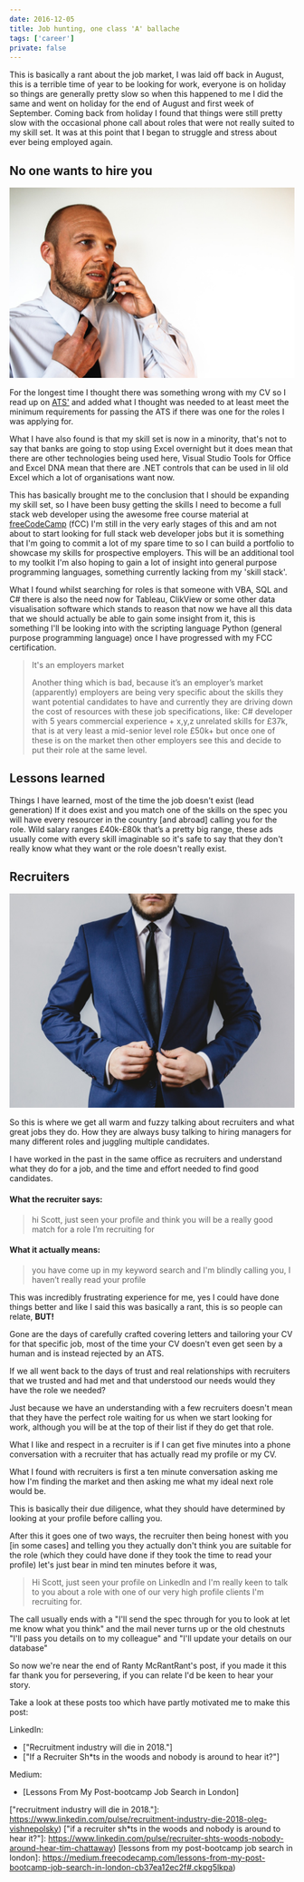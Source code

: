```yaml
---
date: 2016-12-05
title: Job hunting, one class 'A' ballache
tags: ['career']
private: false
---
```


This is basically a rant about the job market, I was laid off back in
August, this is a terrible time of year to be looking for work,
everyone is on holiday so things are generally pretty slow so when
this happened to me I did the same and went on holiday for the end of
August and first week of September. Coming back from holiday I found
that things were still pretty slow with the occasional phone call
about roles that were not really suited to my skill set. It was at
this point that I began to struggle and stress about ever being
employed again.

## No one wants to hire you

![stress-office]

For the longest time I thought there was something wrong with my CV so
I read up on [ATS'] and added what I thought was needed to at least
meet the minimum requirements for passing the ATS if there was one for
the roles I was applying for.

What I have also found is that my skill set is now in a minority,
that's not to say that banks are going to stop using Excel overnight
but it does mean that there are other technologies being used here,
Visual Studio Tools for Office and Excel DNA mean that there are .NET
controls that can be used in lil old Excel which a lot of
organisations want now.

This has basically brought me to the conclusion that I should be
expanding my skill set, so I have been busy getting the skills I need
to become a full stack web developer using the awesome free course
material at [freeCodeCamp] (fCC) I'm still in the very early stages of
this and am not about to start looking for full stack web developer
jobs but it is something that I'm going to commit a lot of my spare
time to so I can build a portfolio to showcase my skills for
prospective employers. This will be an additional tool to my toolkit
I'm also hoping to gain a lot of insight into general purpose
programming languages, something currently lacking from my 'skill
stack'.

What I found whilst searching for roles is that someone with VBA, SQL
and C# there is also the need now for Tableau, ClikView or some other
data visualisation software which stands to reason that now we have
all this data that we should actually be able to gain some insight
from it, this is something I'll be looking into with the scripting
language Python (general purpose programming language) once I have
progressed with my FCC certification.

> It's an employers market
>
> Another thing which is bad, because it’s an employer’s market
> (apparently) employers are being very specific about the skills they
> want potential candidates to have and currently they are driving
> down the cost of resources with these job specifications, like: C#
> developer with 5 years commercial experience + x,y,z unrelated
> skills for £37k, that is at very least a mid-senior level role £50k+
> but once one of these is on the market then other employers see this
> and decide to put their role at the same level.

## Lessons learned

Things I have learned, most of the time the job doesn't exist (lead
generation) If it does exist and you match one of the skills on the
spec you will have every resourcer in the country [and abroad] calling
you for the role. Wild salary ranges £40k-£80k that’s a pretty big
range, these ads usually come with every skill imaginable so it's safe
to say that they don't really know what they want or the role doesn't
really exist.

## Recruiters

![shady-recruiter-middle-man]

So this is where we get all warm and fuzzy talking about recruiters
and what great jobs they do. How they are always busy talking to
hiring managers for many different roles and juggling multiple
candidates.

I have worked in the past in the same office as recruiters and
understand what they do for a job, and the time and effort needed to
find good candidates.

#### What the recruiter says:

> hi Scott, just seen your profile and think you will be a really good
> match for a role I’m recruiting for

#### What it actually means:

> you have come up in my keyword search and I'm blindly calling you, I
> haven’t really read your profile

This was incredibly frustrating experience for me, yes I could have
done things better and like I said this was basically a rant, this is
so people can relate, **BUT!**

Gone are the days of carefully crafted covering letters and tailoring
your CV for that specific job, most of the time your CV doesn't even
get seen by a human and is instead rejected by an ATS.

If we all went back to the days of trust and real relationships with
recruiters that we trusted and had met and that understood our needs
would they have the role we needed?

Just because we have an understanding with a few recruiters doesn't
mean that they have the perfect role waiting for us when we start
looking for work, although you will be at the top of their list if
they do get that role.

What I like and respect in a recruiter is if I can get five minutes
into a phone conversation with a recruiter that has actually read my
profile or my CV.

What I found with recruiters is first a ten minute conversation asking
me how I'm finding the market and then asking me what my ideal next
role would be.

This is basically their due diligence, what they should have
determined by looking at your profile before calling you.

After this it goes one of two ways, the recruiter then being honest
with you [in some cases] and telling you they actually don't think you
are suitable for the role (which they could have done if they took the
time to read your profile) let's just bear in mind ten minutes before
it was,

> Hi Scott, just seen your profile on LinkedIn and I'm really keen to
> talk to you about a role with one of our very high profile clients
> I'm recruiting for.

The call usually ends with a "I'll send the spec through for you to
look at let me know what you think" and the mail never turns up or the
old chestnuts "I'll pass you details on to my colleague" and "I'll
update your details on our database"

So now we're near the end of Ranty McRantRant's post, if you made it
this far thank you for persevering, if you can relate I'd be keen to
hear your story.

Take a look at these posts too which have partly motivated me to make
this post:

LinkedIn:

- ["Recruitment industry will die in 2018."]
- ["If a Recruiter Sh\*ts in the woods and nobody is around to hear
  it?"]

Medium:

- [Lessons From My Post-bootcamp Job Search in London]

<!-- Links -->

[ats']: https://lmgtfy.com/?q=what+is+an+ats
[freecodecamp]: https://www.freecodecamp.com
["recruitment industry will die in 2018."]:
  https://www.linkedin.com/pulse/recruitment-industry-die-2018-oleg-vishnepolsky)
["if a recruiter sh\*ts in the woods and nobody is around to hear it?"]:
  https://www.linkedin.com/pulse/recruiter-shts-woods-nobody-around-hear-tim-chattaway)
[lessons from my post-bootcamp job search in london]:
  https://medium.freecodecamp.com/lessons-from-my-post-bootcamp-job-search-in-london-cb37ea12ec2f#.ckpg5lkpa)

<!-- Images -->

[stress-office]: ./stress-office.jpg
[shady-recruiter-middle-man]: ./shady-recruiter-middle-man.jpg
